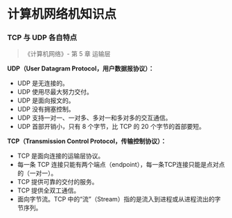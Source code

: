 # 计算机网络机知识点

### TCP 与 UDP 各自特点

> 《计算机网络》- 第 5 章 运输层

**UDP（User Datagram Protocol，用户数据报协议）：**

+ UDP 是无连接的。
+ UDP 使用尽最大努力交付。
+ UDP 是面向报文的。
+ UDP 没有拥塞控制。
+ UDP 支持一对一、一对多、多对一和多对多的交互通信。
+ UDP 首部开销小，只有 8 个字节，比 TCP 的 20 个字节的首部要短。

**TCP（Transmission Control Protocol，传输控制协议）：**

+ TCP 是面向连接的运输层协议。
+ 每一条 TCP 连接只能有两个端点（endpoint），每一条TCP连接只能是点对点的（一对一）。
+ TCP 提供可靠的交付的服务。
+ TCP 提供全双工通信。
+ 面向字节流。TCP 中的“流”（Stream）指的是流入到进程或从进程流出的字节序列。

